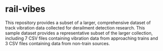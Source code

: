 # rail-vibes
This repository provides a subset of a larger, comprehensive dataset of track vibration data collected for derailment detection research. This sample dataset provides a representative subset of the larger collection, including 7 CSV files containing vibration data from approaching trains and 3 CSV files containing data from non-train sources. 
